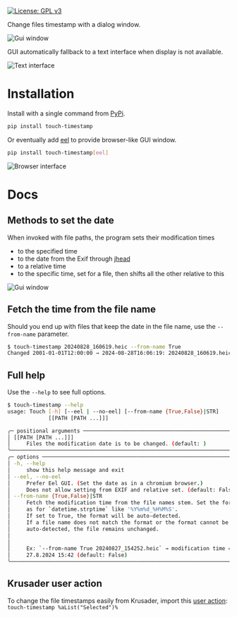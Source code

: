 [![License: GPL v3](https://img.shields.io/badge/License-GPLv3-blue.svg)](https://www.gnu.org/licenses/gpl-3.0)

Change files timestamp with a dialog window.

![Gui window](https://github.com/CZ-NIC/touch-timestamp/blob/main/asset/mininterface-gui.avif?raw=True "Graphical interface")

GUI automatically fallback to a text interface when display is not available.

![Text interface](https://github.com/CZ-NIC/touch-timestamp/blob/main/asset/textual.avif?raw=True "Runs in the terminal")


# Installation

Install with a single command from [PyPi](https://pypi.org/project/touch-timestamp/).

```bash
pip install touch-timestamp
```

Or eventually add [eel](https://github.com/python-eel/Eel) to provide browser-like GUI window.

```bash
pip install touch-timestamp[eel]
```

![Browser interface](https://github.com/CZ-NIC/touch-timestamp/blob/main/asset/eel-gui.avif?raw=True "Eel interface")

# Docs

## Methods to set the date

When invoked with file paths, the program sets their modification times
* to the specified time
* to the date from the Exif through [jhead](https://github.com/Matthias-Wandel/jhead)
* to a relative time
* to the specific time, set for a file, then shifts all the other relative to this

![Gui window](https://github.com/CZ-NIC/touch-timestamp/blob/main/asset/mininterface-gui-full.avif?raw=True "Graphical interface")

## Fetch the time from the file name

Should you end up with files that keep the date in the file name, use the `--from-name` parameter.

```bash
$ touch-timestamp 20240828_160619.heic --from-name True
Changed 2001-01-01T12:00:00 → 2024-08-28T16:06:19: 20240828_160619.heic
```

## Full help

Use the `--help` to see full options.

```bash
$ touch-timestamp --help
usage: Touch [-h] [--eel | --no-eel] [--from-name {True,False}|STR]
             [[PATH [PATH ...]]]

╭─ positional arguments ─────────────────────────────────────────────────────╮
│ [[PATH [PATH ...]]]                                                        │
│     Files the modification date is to be changed. (default: )              │
╰────────────────────────────────────────────────────────────────────────────╯
╭─ options ──────────────────────────────────────────────────────────────────╮
│ -h, --help                                                                 │
│     show this help message and exit                                        │
│ --eel, --no-eel                                                            │
│     Prefer Eel GUI. (Set the date as in a chromium browser.)               │
│     Does not allow setting from EXIF and relative set. (default: False)    │
│ --from-name {True,False}|STR                                               │
│     Fetch the modification time from the file names stem. Set the format   │
│     as for `datetime.strptime` like '%Y%m%d_%H%M%S'.                       │
│     If set to True, the format will be auto-detected.                      │
│     If a file name does not match the format or the format cannot be       │
│     auto-detected, the file remains unchanged.                             │
│                                                                            │
│                                                                            │
│     Ex: `--from-name True 20240827_154252.heic` → modification time =      │
│     27.8.2024 15:42 (default: False)                                       │
╰────────────────────────────────────────────────────────────────────────────╯
```


## Krusader user action

To change the file timestamps easily from Krusader, import this [user action](extra/touch-timestamp-krusader-useraction.xml): `touch-timestamp %aList("Selected")%`